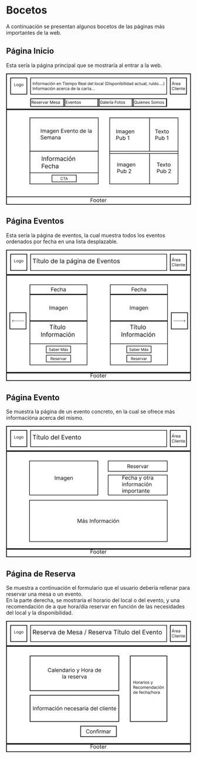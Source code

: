 # Bocetos

A continuación se presentan algunos bocetos de las páginas más importantes de la web.

## Página Inicio

Esta sería la página principal que se mostraría al entrar a la web.

![PaginaInicio](./PaginaInicio.png)

## Página Eventos

Esta sería la página de eventos, la cual muestra todos los eventos ordenados por fecha en una lista desplazable.

![PaginaEventos](./Eventos.png)

## Página Evento

Se muestra la página de un evento concreto, en la cual se ofrece más informacióna acerca del mismo.

![PaginaEvento](./Evento.png)


## Página de Reserva

Se muestra a continuación el formulario que el usuario debería rellenar para reservar una mesa o un evento.  
En la parte derecha, se mostraría el horario del local o del evento, y una recomendación de a que hora/día reservar
en función de las necesidades del local y la disponibilidad.

![FormularioReserva](./FormularioReservarMesaEvento.png)
